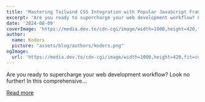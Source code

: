 ```yaml
---
title: 'Mastering Tailwind CSS Integration with Popular JavaScript Frameworks in 2024'
excerpt: 'Are you ready to supercharge your web development workflow? Look no further! In this comprehensive...'
date: '2024-08-09'
coverImage: 'https://media.dev.to/cdn-cgi/image/width=1000,height=420,fit=cover,gravity=auto,format=auto/https%3A%2F%2Fdev-to-uploads.s3.amazonaws.com%2Fuploads%2Farticles%2Fwwf33942l3dgk620e8f2.jpg'
author:
  name: Koders
  picture: "assets/blog/authors/koders.png"
ogImage:
  url: 'https://media.dev.to/cdn-cgi/image/width=1000,height=420,fit=cover,gravity=auto,format=auto/https%3A%2F%2Fdev-to-uploads.s3.amazonaws.com%2Fuploads%2Farticles%2Fwwf33942l3dgk620e8f2.jpg'
---
```


Are you ready to supercharge your web development workflow? Look no further! In this comprehensive...

[Read more](https://dev.to/vyan/mastering-tailwind-css-integration-with-popular-javascript-frameworks-in-2024-1kac)
